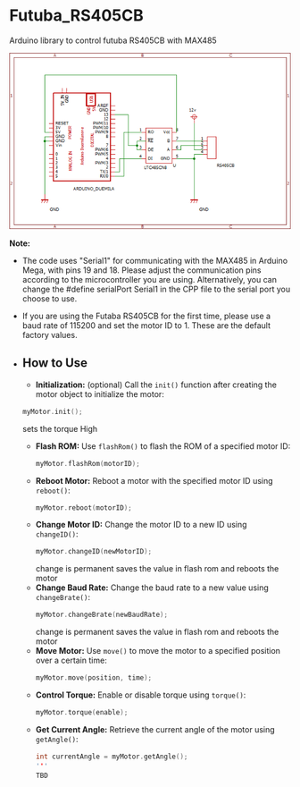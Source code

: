 # Futuba_RS405CB
Arduino library to control futuba RS405CB with MAX485

![circuit](https://github.com/lastVIZSLA/Futuba_RS405CB/blob/main/circuit.png)

**Note:**

- The code uses "Serial1" for communicating with the MAX485 in Arduino Mega, with pins 19 and 18. Please adjust the communication pins according to the microcontroller you are using. Alternatively, you can change the #define serialPort Serial1 in the CPP file to the serial port you choose to use.

- If you are using the Futaba RS405CB for the first time, please use a baud rate of 115200 and set the motor ID to 1. These are the default factory values.

- ## How to Use

     - **Initialization:** (optional) Call the `init()` function after creating the motor object to initialize the motor:
     ```cpp
     myMotor.init();
     ```
     sets the torque High
   - **Flash ROM:** Use `flashRom()` to flash the ROM of a specified motor ID:
     ```cpp
     myMotor.flashRom(motorID);
     ```
   - **Reboot Motor:** Reboot a motor with the specified motor ID using `reboot()`:
     ```cpp
     myMotor.reboot(motorID);
     ```
   - **Change Motor ID:** Change the motor ID to a new ID using `changeID()`:
     ```cpp
     myMotor.changeID(newMotorID);
     ```
     change is permanent saves the value in flash rom and reboots the motor
   - **Change Baud Rate:** Change the baud rate to a new value using `changeBrate()`:
     ```cpp
     myMotor.changeBrate(newBaudRate);
     ```
     change is permanent saves the value in flash rom and reboots the motor
   - **Move Motor:** Use `move()` to move the motor to a specified position over a certain time:
     ```cpp
     myMotor.move(position, time);
     ```
   - **Control Torque:** Enable or disable torque using `torque()`:
     ```cpp
     myMotor.torque(enable);
     ```
   - **Get Current Angle:** Retrieve the current angle of the motor using `getAngle()`:
     ```cpp
     int currentAngle = myMotor.getAngle();
     '''
     TBD


